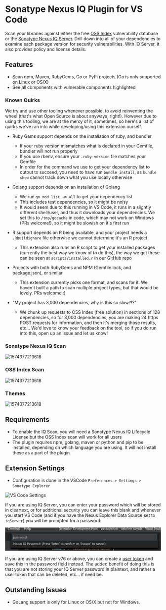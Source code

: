 # Sonatype Nexus IQ Plugin for VS Code

Scan your libraries against either the free [OSS Index](https://ossindex.sonatype.org/) vulnerability database or the [Sonatype Nexus IQ Server](https://www.sonatype.com/nexus-iq-server). Drill down into all of your dependencies to examine each package version for security vulnerabilities. With IQ Server, it also provides policy and license details.[](https://github.com/sonatype-nexus-community/vscode-iq-plugin)

## Features

* Scan npm, Maven, RubyGems, Go or PyPi projects (Go is only supported on Linux or OS/X)
* See all components with vulnerable components highlighted

### Known Quirks

We try and use other tooling whenever possible, to avoid reinventing the wheel (that's what Open Source is about anyways, right!). However due to using this tooling, we are at the mercy of it, sometimes, so here's a list of quirks we've ran into while developing/using this extension ourself.

* Ruby Gems support depends on the installation of ruby, and bundler
  * If your ruby version mismatches what is declared in your Gemfile, bundler will not run properly
  * If you use rbenv, ensure your `.ruby-version` file matches your Gemfile
  * In order for the command we use to get your dependency list to output to succeed, you need to have run `bundle install`, as `bundle show` cannot track down what you use locally otherwise

* Golang support depends on an installation of Golang
  * We run `go mod list -m all` to get your dependency list
  * This includes test dependencies, so it might be noisy
  * It would seem due to this running in VS Code, it runs in a slightly different shell/user, and thus it downloads your dependencies. We set this to `/tmp/gocache` in code, which may not work on Windows (PRs welcome!), so it might be slowish on it's first run

* R support depends on R being available, and your project needs a `.Rbuildignore` file otherwise we cannot determine it's an R project
  * This extension also runs an R script to get your installed packages (currently the best way we know of to do this), the way we get these can be seen at `scripts/installed.r` in our GitHub repo

* Projects with both RubyGems and NPM (Gemfile.lock, and package.json), or similar
  * This extension currently picks one format, and scans for it. We haven't built a path to scan multiple project types, but that would be lovely. PRs welcome :)

* "My project has 3,000 dependencies, why is this so slow?!?"
  * We chunk up requests to OSS Index (free solution) in sections of 128 dependencies, so for 3,000 dependencies, you are making 24 https POST requests for information, and then it's merging those results, etc... We'd love to know your feedback on the tool, so if you do run into this, open up an issue and let us know!

### Sonatype Nexus IQ Scan

 ![1574377213618](media/iq-animated-scan.gif)


### OSS Index Scan

![1574377213618](media/ossindex-animated-scan.gif)

### Themes

![1574377213618](media/animated-themes.gif)

## Requirements
* To enable the IQ Scan, you will need a Sonatype Nexus IQ Lifecycle License but the OSS Index scan will work for all users
* The plugin requires npm, golang, maven or python and pip to be installed, depending on which language you are using. It will not install these as a part of the plugin

## Extension Settings
* Configuration is done in the VSCode `Preferences > Settings > Sonatype Explorer`

![VS Code Settings](media/animated-settings.gif)

If you are using IQ Server, you can enter your password which will be stored in cleartext, or for additional security you can leave this blank and whenever you start VS Code (and if you have the Nexus Explorer Data Source set to `iqServer`) you will be prompted for a password:

![VSCode Settings](media/iqserver-passwordprompt-dark.png)

If you are using IQ Server v76 or above, you can create a [user token](https://help.sonatype.com/iqserver/automating/rest-apis/user-token-rest-api---v2) and save this in the password field instead. The added benefit of doing this is that you are not storing your IQ Server password in plaintext, and rather a user token that can be deleted, etc... if need be.

## Outstanding Issues

* GoLang support is only for Linux or OS/X but not for Windows.

